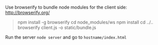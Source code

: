 Use browserify to bundle node modules for the client side:
http://browserify.org/

> npm install -g browserify
> cd node_modules/ws
> npm install
> cd ../..
> browserify client.js -o static/bundle.js

Run the server `node server` and go to `hostname/index.html`
